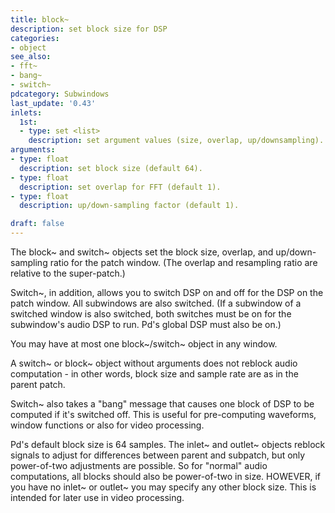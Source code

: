 ```yaml
---
title: block~
description: set block size for DSP
categories:
- object
see_also:
- fft~
- bang~
- switch~
pdcategory: Subwindows
last_update: '0.43'
inlets:
  1st:
  - type: set <list>
    description: set argument values (size, overlap, up/downsampling).
arguments:
- type: float
  description: set block size (default 64).
- type: float
  description: set overlap for FFT (default 1).
- type: float
  description: up/down-sampling factor (default 1).

draft: false
---
```

The block~ and switch~ objects set the block size, overlap, and up/down-sampling ratio for the patch window. (The overlap and resampling ratio are relative to the super-patch.)

Switch~, in addition, allows you to switch DSP on and off for the DSP on the patch window. All subwindows are also switched. (If a subwindow of a switched window is also switched, both switches must be on for the subwindow's audio DSP to run. Pd's global DSP must also be on.)

You may have at most one block~/switch~ object in any window.

A switch~ or block~ object without arguments does not reblock audio computation - in other words, block size and sample rate are as in the parent patch.

Switch~ also takes a "bang" message that causes one block of DSP to be computed if it's switched off. This is useful for pre-computing waveforms, window functions or also for video processing.

Pd's default block size is 64 samples. The inlet~ and outlet~ objects reblock signals to adjust for differences between parent and subpatch, but only power-of-two adjustments are possible. So for "normal" audio computations, all blocks should also be power-of-two in size. HOWEVER, if you have no inlet~ or outlet~ you may specify any other block size. This is intended for later use in video processing.
